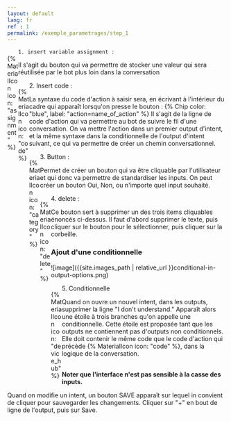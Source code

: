 ```yaml
---
layout: default
lang: fr
ref : 1
permalink: /exemple_parametrages/step_1
---
```

<div style="float:left;width:5%" markdown="1">

 {% MaterialIcon icon: "assignment" %}
</div>

    1. insert variable assignment :

 Il s'agit du bouton qui va permettre de stocker une valeur qui sera réutilisée par le bot plus loin dans la conversation




<div style="float:left;width:5%" markdown="1">

{% MaterialIcon icon: "code" %}
</div>
    2. Insert code :

La syntaxe du code d'action à saisir sera, en écrivant à l'intérieur du cadre qui apparaît lorsqu'on presse le bouton    :
 {% Chip color: "blue", label: "action=name_of_action" %} 
  Il s'agit de la ligne de code d'action qui va permettre au bot de suivre le fil d'une conversation. On va mettre l'action dans un premier output d'intent, et la même syntaxe dans la conditionnelle de l'output d'intent suivant, ce qui va permettre de créer un chemin conversationnel.




<div style="float:left;width:5%" markdown="1">

{% MaterialIcon icon: "category" %}
</div>
    3. Button :

Permet de créer un bouton qui va être cliquable par l'utilisateur et qui donc va permettre de standardiser les inputs. On peut créer un bouton Oui, Non, ou n'importe quel input souhaité.



<div style="float:left;width:5%" markdown="1">

{% MaterialIcon icon: "delete" %}
</div>
    4. delete :

Ce bouton sert à supprimer un des trois items cliquables énoncés ci-dessus. Il faut d'abord supprimer le texte, puis cliquer sur le bouton pour le sélectionner, puis cliquer sur la corbeille.



### Ajout d'une conditionnelle


![image]({{site.images_path | relative_url }}conditional-in-output-options.png)

<div style="float:left;width:5%" markdown="1">

 {% MaterialIcon icon: "device_hub" %}
</div>
    5. Conditionnelle

Quand on ouvre un nouvel intent, dans les outputs, supprimer la ligne "I don't understand." Apparaît alors une étoile à trois branches qu'on appelle une conditionnelle. Cette étoile est proposée tant que les outputs ne contiennent pas d'outputs non conditionnels. Elle doit contenir le même code que le code d'action qui précède  {% MaterialIcon icon: "code" %}, dans la logique de la conversation.<br><br>

**Noter que l'interface n'est pas sensible à la casse des inputs.**

Quand on modifie un intent, un bouton SAVE apparaît sur lequel in convient de cliquer pour sauvegarder les changements. Cliquer sur "+" en bout de ligne de l'output, puis sur Save.

